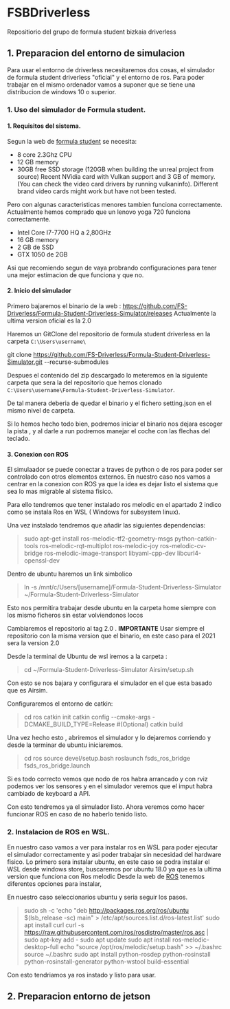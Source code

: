 # FSBDriverless
Repositiorio del grupo de formula student bizkaia driverless 

## 1. Preparacion del entorno de simulacion
Para usar el entorno de driverless necesitaremos dos cosas, el simulador de formula student driverless "oficial" y el entorno de ros. 
Para poder trabajar en el mismo ordenador vamos a suponer que se tiene una distribucion de windows 10 o superior. 

### 1. Uso del simulador de Formula student.
#### 1. Requisitos del sistema.
Segun la web de [formula student](https://github.com/FS-Driverless/Formula-Student-Driverless-Simulator) se necesita: 
- 8 core 2.3Ghz CPU
- 12 GB memory
- 30GB free SSD storage (120GB when building the unreal project from source)
Recent NVidia card with Vulkan support and 3 GB of memory. (You can check the video card drivers by running vulkaninfo). Different brand video cards might work but have not been tested.

Pero con algunas caracteristicas menores tambien funciona correctamente. 
Actualmente hemos comprado que un lenovo yoga 720 funciona correctamente.
- Intel Core I7-7700 HQ a 2,80GHz
- 16 GB memory
- 2 GB de SSD 
- GTX 1050 de 2GB 

Asi que recomiendo segun de vaya probrando configuraciones para tener una mejor estimacion de que funciona y que no.

#### 2. Inicio del simulador 
Primero bajaremos el binario de la web : https://github.com/FS-Driverless/Formula-Student-Driverless-Simulator/releases
Actualmente la ultima version oficial es la 2.0

Haremos un GitClone del repositorio de formula student driverless en la carpeta `C:\Users\username\`

  git clone https://github.com/FS-Driverless/Formula-Student-Driverless-Simulator.git --recurse-submodules

Despues el contenido del zip descargado lo meteremos en la siguiente carpeta que sera la del repositorio que hemos clonado `C:\Users\username\Formula-Student-Driverless-Simulator`.

De tal manera deberia de quedar el binario y el fichero setting.json en el mismo nivel de carpeta.

Si lo hemos hecho todo bien, podremos iniciar el binario nos dejara escoger la pista , y al darle a run podremos manejar el coche con las flechas del teclado.

#### 3. Conexion con ROS 
El simulaador se puede conectar a traves de python o de ros para poder ser controlado con otros elementos externos. 
En nuestro caso nos vamos a centrar en la conexion con ROS ya que la idea es dejar listo el sistema que sea lo mas migrable al sistema fisico.

Para ello tendremos que tener instalado ros melodic en el apartado 2 indico como se instala Ros en WSL ( Windows for subsystem linux).

Una vez instalado tendremos que añadir las siguientes dependencias:
> sudo apt-get install ros-melodic-tf2-geometry-msgs python-catkin-tools ros-melodic-rqt-multiplot ros-melodic-joy ros-melodic-cv-bridge ros-melodic-image-transport libyaml-cpp-dev libcurl4-openssl-dev

Dentro de ubuntu haremos un link simbolico 
> ln -s /mnt/c/Users/[username]/Formula-Student-Driverless-Simulator ~/Formula-Student-Driverless-Simulator

Esto nos permitira trabajar desde ubuntu en la carpeta home siempre con los mismo ficheros sin estar volviendonos locos

Cambiaremos el repositorio al tag 2.0 . 
**IMPORTANTE** 
Usar siempre el repositorio con la misma version que el binario, en este caso para el 2021 sera la version 2.0

Desde la terminal de Ubuntu de wsl iremos a la carpeta : 
> cd ~/Formula-Student-Driverless-Simulator
> Airsim/setup.sh

Con esto se nos bajara y configurara el simulador en el que esta basado que es Airsim.

Configuraremos el entorno de catkin: 
>cd ros
>catkin init
>catkin config --cmake-args -DCMAKE_BUILD_TYPE=Release #(Optional)
>catkin build

Una vez hecho esto , abriremos el simulador y lo dejaremos corriendo y desde la terminar de ubuntu iniciaremos.
>cd ros
>source devel/setup.bash
>roslaunch fsds_ros_bridge fsds_ros_bridge.launch

Si es todo correcto vemos que nodo de ros habra arrancado y con rviz podemos ver los sensores y en el simulador veremos que el imput habra cambiado de keyboard a API.

Con esto tendremos ya el simulador listo. 
Ahora veremos como hacer funcionar ROS en caso de no haberlo tenido listo.


### 2. Instalacion de ROS en WSL. 

En nuestro caso vamos a ver para instalar ros en WSL para poder ejecutar el simulador correctamente y asi poder trabajar sin necesidad del hardware fisico.
Lo primero sera instalar ubuntu, en este caso se podra instalar el WSL desde windows store, buscaremos por ubuntu 18.0 ya que es la ultima version que funciona con Ros melodic
Desde la web de [ROS](http://wiki.ros.org/melodic/Installation) tenemos diferentes opciones para instalar, 

En nuestro caso seleccionarios ubuntu y seria seguir los pasos.
> sudo sh -c 'echo "deb http://packages.ros.org/ros/ubuntu $(lsb_release -sc) main" > /etc/apt/sources.list.d/ros-latest.list'
> sudo apt install curl
> curl -s https://raw.githubusercontent.com/ros/rosdistro/master/ros.asc | sudo apt-key add -
> sudo apt update
> sudo apt install ros-melodic-desktop-full
> echo "source /opt/ros/melodic/setup.bash" >> ~/.bashrc
> source ~/.bashrc
> sudo apt install python-rosdep python-rosinstall python-rosinstall-generator python-wstool build-essential

Con esto tendriamos ya ros instado y listo para usar.

## 2. Preparacion entorno de jetson



